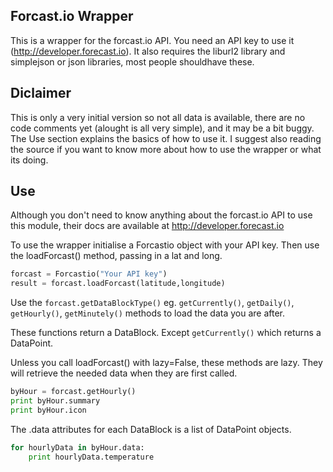 ## Forcast.io Wrapper

This is a wrapper for the forcast.io API.  You need an API key to use it (http://developer.forecast.io).  It also requires the liburl2 library and simplejson or json libraries, most people shouldhave these.


## Diclaimer
This is only a very initial version so not all data is available, there are no code comments yet (alought is all very simple), and it may be a bit buggy.  The Use section explains the basics of how to use it.  I suggest also reading the source if you want to know more about how to use the wrapper or what its doing.


## Use

Although you don't need to know anything about the forcast.io API to use this module, their docs are available at http://developer.forecast.io


To use the wrapper initialise a Forcastio object with your API key. Then use the loadForcast() method, passing in a lat and long.


```python
forcast = Forcastio("Your API key")
result = forcast.loadForcast(latitude,longitude)
```

Use the `forcast.getDataBlockType()` eg. `getCurrently()`, `getDaily()`, `getHourly()`, `getMinutely()` methods to load the data you are after.

These functions return a DataBlock. Except `getCurrently()` which returns a DataPoint.

Unless you call loadForcast() with lazy=False, these methods are lazy.  They will retrieve the needed data when they are first called.


```python
byHour = forcast.getHourly()
print byHour.summary
print byHour.icon
```

The .data attributes for each DataBlock is a list of DataPoint objects.

```python
for hourlyData in byHour.data:
    print hourlyData.temperature
```

